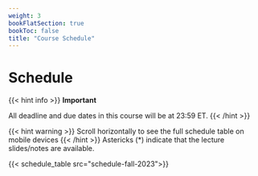 ```yaml
---
weight: 3
bookFlatSection: true
bookToc: false
title: "Course Schedule"
---
```


# Schedule

{{< hint info >}}
**Important**  
<!-- For all dates used in this course, their times are 23:59 Anywhere on Earth (11:59 pm AoE). For example, a due date of "January 8" is the same as "January 8, 23:59pm AoE". Convert the times to your local times using a [Time Zone Converter](https://www.timeanddate.com/worldclock/converter.html?iso=20180109T115900&p1=tz_aoe&p2=tz_et&p3=tz_pt&p4=1440). -->
All deadline and due dates in this course will be at 23:59 ET.
{{< /hint >}}

{{< hint warning >}}
Scroll horizontally to see the full schedule table on mobile devices
{{< /hint >}}
Astericks (\*) indicate that the lecture slides/notes are available.

{{< schedule_table src="schedule-fall-2023">}}
